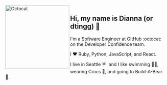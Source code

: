 <img align="left" src="https://user-images.githubusercontent.com/35247305/138361992-350a8ceb-1b67-45a4-9c38-5a95dffae1c0.gif" alt="Octocat" height="200">

## Hi, my name is Dianna (or dtingg) 👋

I'm a Software Engineer at GitHub :octocat: on the Developer Confidence team.

I ❤️ Ruby, Python, JavaScript, and React.

I live in Seattle ☔ &nbsp;and I like swimming 🏊‍♀️, wearing Crocs 🐊, and going to Build-A-Bear 🧸.
